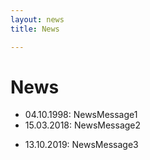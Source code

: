 ```yaml
---
layout: news
title: News

---
```

# News


* 04.10.1998: NewsMessage1
* 15.03.2018: NewsMessage2
<!-- more -->
* 13.10.2019: NewsMessage3
